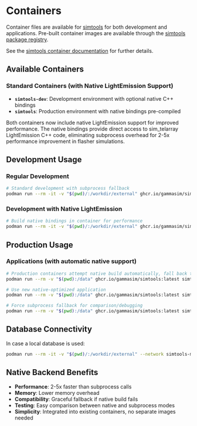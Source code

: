 # Containers

Container files are available for [simtools](https://github.com/gammasim/simtools) for both development and applications. Pre-built container images are available through the [simtools package registry](https://github.com/orgs/gammasim/packages?repo_name=simtools).

See the [simtools container documentation](https://gammasim.github.io/simtools/user-guide/docker_files.html) for further details.

## Available Containers

### Standard Containers (with Native LightEmission Support)

- **`simtools-dev`**: Development environment with optional native C++ bindings
- **`simtools`**: Production environment with native bindings pre-compiled

Both containers now include native LightEmission support for improved performance.
The native bindings provide direct access to sim_telarray LightEmission C++ code,
eliminating subprocess overhead for 2-5x performance improvement in flasher simulations.

## Development Usage

### Regular Development
```bash
# Standard development with subprocess fallback
podman run --rm -it -v "$(pwd)/:/workdir/external" ghcr.io/gammasim/simtools-dev:latest bash -c "source /workdir/env/bin/activate && cd /workdir/external/simtools && pip install -e . && bash"
```

### Development with Native LightEmission
```bash
# Build native bindings in container for performance
podman run --rm -it -v "$(pwd)/:/workdir/external" ghcr.io/gammasim/simtools-dev:latest bash -c "source /workdir/env/bin/activate && cd /workdir/external/simtools && build_native_in_container.sh && bash"
```

## Production Usage

### Applications (with automatic native support)
```bash
# Production containers attempt native build automatically, fall back to subprocess if needed
podman run --rm -v "$(pwd):/data" ghcr.io/gammasim/simtools:latest simtools-simulate-flasher --telescope MSTS-04 --site South --light_source MSFx-FlashCam

# Use new native-optimized application
podman run --rm -v "$(pwd):/data" ghcr.io/gammasim/simtools:latest simtools-simulate-flasher-native --telescope MSTS-04 --site South --light_source MSFx-FlashCam

# Force subprocess fallback for comparison/debugging
podman run --rm -v "$(pwd):/data" ghcr.io/gammasim/simtools:latest simtools-simulate-flasher-native --force_subprocess --telescope MSTS-04 --site South --light_source MSFx-FlashCam
```

## Database Connectivity

In case a local database is used:

```bash
podman run --rm -it -v "$(pwd)/:/workdir/external" --network simtools-mongo-network ghcr.io/gammasim/simtools-dev:latest bash -c "source /workdir/env/bin/activate && cd /workdir/external/simtools && pip install -e . && bash"
```

## Native Backend Benefits

- **Performance**: 2-5x faster than subprocess calls
- **Memory**: Lower memory overhead
- **Compatibility**: Graceful fallback if native build fails
- **Testing**: Easy comparison between native and subprocess modes
- **Simplicity**: Integrated into existing containers, no separate images needed
